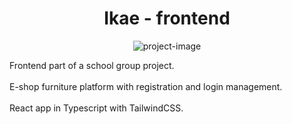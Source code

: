 <h1 align="center" id="title">Ikae - frontend</h1>

<p align="center"><img src="https://socialify.git.ci/rh-el/Ikae-frontend/image?font=Bitter&amp;language=1&amp;name=1&amp;owner=1&amp;pattern=Signal&amp;theme=Dark" alt="project-image"></p>

<p id="description">Frontend part of a school group project. <br><br>
E-shop furniture platform with registration and login management. <br><br>
React app in Typescript with TailwindCSS.</p>
